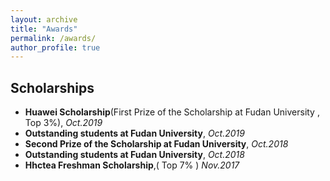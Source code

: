 ```yaml
---
layout: archive
title: "Awards"
permalink: /awards/
author_profile: true
---
```


## Scholarships

- **Huawei Scholarship**(First Prize of the Scholarship at Fudan University , Top 3%), *Oct.2019*
- **Outstanding students at Fudan University**, *Oct.2019*
- **Second Prize of the Scholarship at Fudan University**, *Oct.2018*
- **Outstanding students at Fudan University**, *Oct.2018*
- **Hhctea Freshman Scholarship**,( Top 7% ) *Nov.2017*


